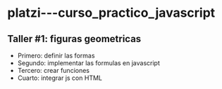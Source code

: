 # platzi---curso_practico_javascript

## Taller #1: figuras geometricas

- Primero: definir las formas
- Segundo: implementar las formulas en javascript
- Tercero: crear funciones
- Cuarto: integrar js con HTML